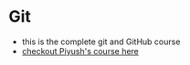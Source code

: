 # Git

- this is the complete git and GitHub course
- [checkout Piyush's course here](https://youtu.be/RDxQEzXN8AU?feature=shared)
